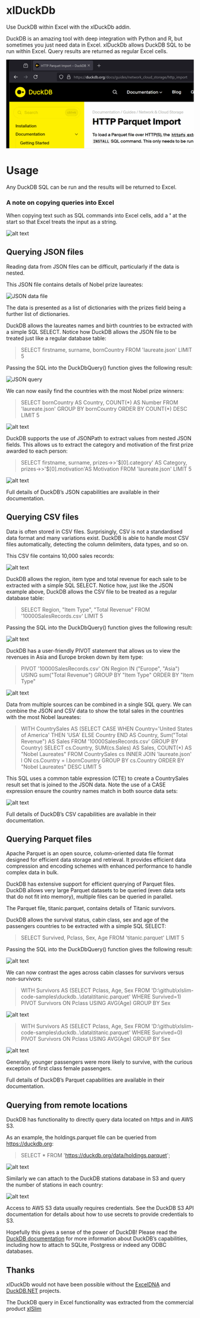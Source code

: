 # xlDuckDb

Use DuckDB within Excel with the xlDuckDb addin.

DuckDB is an amazing tool with deep integration with Python and R, but sometimes you just need data in Excel. xlDuckDb allows DuckDB SQL to be run within Excel. Query results are returned as regular Excel cells.

![Run remote Parquet](https://github.com/RusselWebber/xlDuckDb/blob/main/images/duckdb_http_parquet.gif?raw=true)

# Usage

Any DuckDB SQL can be run and the results will be returned to Excel.

### A note on copying queries into Excel

When copying text such as SQL commands into Excel cells, add a **'** at the start so that Excel treats the input as a string.

![alt text](https://russelwebber.github.io/xlslim-docs/html/_images/duckdb_copy_text_to_excel.gif?raw=true)

## Querying JSON files

Reading data from JSON files can be difficult, particularly if the data is nested.

This JSON file contains details of Nobel prize laureates:

![JSON data file](https://russelwebber.github.io/xlslim-docs/html/_images/duckdb_sample_json.png?raw=true)

The data is presented as a list of dictionaries with the prizes field being a further list of dictionaries.

DuckDB allows the laureates names and birth countries to be extracted with a simple SQL SELECT. Notice how DuckDB allows the JSON file to be treated just like a regular database table:

> SELECT firstname, surname, bornCountry FROM 'laureate.json' LIMIT 5

Passing the SQL into the DuckDbQuery() function gives the following result:

![JSON query](https://russelwebber.github.io/xlslim-docs/html/_images/duckdb_json_top5.png?raw=true)

We can now easily find the countries with the most Nobel prize winners:

> SELECT bornCountry AS Country, COUNT(\*) AS Number FROM 'laureate.json' GROUP BY bornCountry ORDER BY COUNT(\*) DESC LIMIT 5

![alt text](https://russelwebber.github.io/xlslim-docs/html/_images/duckdb_json_top_countries.png?raw=true)

DuckDB supports the use of JSONPath to extract values from nested JSON fields. This allows us to extract the category and motivation of the first prize awarded to each person:

> SELECT firstname, surname, prizes->>'\$[0].category' AS Category, prizes->>'\$[0].motivation'AS Motivation FROM 'laureate.json' LIMIT 5

![alt text](https://russelwebber.github.io/xlslim-docs/html/_images/duckdb_json_category_and_motivation.png?raw=true)

Full details of DuckDB’s JSON capabilities are available in their documentation.

## Querying CSV files

Data is often stored in CSV files. Surprisingly, CSV is not a standardised data format and many variations exist. DuckDB is able to handle most CSV files automatically, detecting the column delimiters, data types, and so on.

This CSV file contains 10,000 sales records:

![alt text](https://russelwebber.github.io/xlslim-docs/html/_images/duckdb_sample_csv.png?raw=true)

DuckDB allows the region, item type and total revenue for each sale to be extracted with a simple SQL SELECT. Notice how, just like the JSON example above, DuckDB allows the CSV file to be treated as a regular database table:

> SELECT Region, "Item Type", "Total Revenue" FROM '10000SalesRecords.csv' LIMIT 5

Passing the SQL into the DuckDbQuery() function gives the following result:

![alt text](https://russelwebber.github.io/xlslim-docs/html/_images/duckdb_csv_top5.png?raw=true)

DuckDB has a user-friendly PIVOT statement that allows us to view the revenues in Asia and Europe broken down by item type:

> PIVOT '10000SalesRecords.csv' ON Region IN ("Europe", "Asia") USING sum("Total Revenue") GROUP BY "Item Type" ORDER BY "Item Type"

![alt text](https://russelwebber.github.io/xlslim-docs/html/_images/duckdb_csv_sales_pivot.png?raw=true)

Data from multiple sources can be combined in a single SQL query. We can combine the JSON and CSV data to show the total sales in the countries with the most Nobel laureates:

> WITH CountrySales AS
> (SELECT
> CASE WHEN Country='United States of America' THEN 'USA' ELSE Country END AS Country,
> Sum("Total Revenue") AS Sales
> FROM '10000SalesRecords.csv'
> GROUP BY Country)
> SELECT
> cs.Country,
> SUM(cs.Sales) AS Sales,
> COUNT(\*) AS "Nobel Laureates"
> FROM CountrySales cs
> INNER JOIN 'laureate.json' l
> ON cs.Country = l.bornCountry
> GROUP BY cs.Country
> ORDER BY "Nobel Laureates" DESC LIMIT 5

This SQL uses a common table expression (CTE) to create a CountrySales result set that is joined to the JSON data. Note the use of a CASE expression ensure the country names match in both source data sets:

![alt text](https://russelwebber.github.io/xlslim-docs/html/_images/duckdb_csv_sales_joined_to_json.png?raw=true)

Full details of DuckDB’s CSV capabilities are available in their documentation.

## Querying Parquet files

Apache Parquet is an open source, column-oriented data file format designed for efficient data storage and retrieval. It provides efficient data compression and encoding schemes with enhanced performance to handle complex data in bulk.

DuckDB has extensive support for efficient querying of Parquet files. DuckDB allows very large Parquet datasets to be queried (even data sets that do not fit into memory), multiple files can be queried in parallel.

The Parquet file, titanic.parquet, contains details of Titanic survivors.

DuckDB allows the survival status, cabin class, sex and age of the passengers countries to be extracted with a simple SQL SELECT:

> SELECT Survived, Pclass, Sex, Age FROM 'titanic.parquet' LIMIT 5

Passing the SQL into the DuckDbQuery() function gives the following result:

![alt text](https://russelwebber.github.io/xlslim-docs/html/_images/duckdb_parquet_top_survivors.png?raw=true)

We can now contrast the ages across cabin classes for survivors versus non-survivors:

> WITH Survivors AS
> (SELECT Pclass, Age, Sex
> FROM 'D:\github\xlslim-code-samples\duckdb\..\data\titanic.parquet'
> WHERE Survived=1)
> PIVOT Survivors ON Pclass USING AVG(Age) GROUP BY Sex

![alt text](https://russelwebber.github.io/xlslim-docs/html/_images/duckdb_parquet_survivors.png?raw=true)

> WITH Survivors AS
> (SELECT Pclass, Age, Sex
> FROM 'D:\github\xlslim-code-samples\duckdb\..\data\titanic.parquet'
> WHERE Survived=0)
> PIVOT Survivors ON Pclass USING AVG(Age) GROUP BY Sex

![alt text](https://russelwebber.github.io/xlslim-docs/html/_images/duckdb_parquet_nonsurvivors.png?raw=true)

Generally, younger passengers were more likely to survive, with the curious exception of first class female passengers.

Full details of DuckDB’s Parquet capabilities are available in their documentation.

## Querying from remote locations

DuckDB has functionality to directly query data located on https and in AWS S3.

As an example, the holdings.parquet file can be queried from https://duckdb.org:

> SELECT \* FROM 'https://duckdb.org/data/holdings.parquet';

![alt text](https://russelwebber.github.io/xlslim-docs/html/_images/duckdb_parquet_remote.png?raw=true)

Similarly we can attach to the DuckDB stations database in S3 and query the number of stations in each country:

![alt text](https://russelwebber.github.io/xlslim-docs/html/_images/duckdb_duckdb_remote.png?raw=true)

Access to AWS S3 data usually requires credentials. See the DuckDB S3 API documentation for details about how to use secrets to provide credentials to S3.

Hopefully this gives a sense of the power of DuckDB! Please read the [DuckDB documentation](https://duckdb.org/docs/) for more information about DuckDB’s capabilities, including how to attach to SQLite, Postgress or indeed any ODBC databases.

## Thanks

xlDuckDb would not have been possible without the [ExcelDNA](https://github.com/excel-dna) and [DuckDB.NET](https://github.com/Giorgi/DuckDB.NET) projects.

The DuckDB query in Excel functionality was extracted from the commercial product [xlSlim](https://www.xlslim.com)
